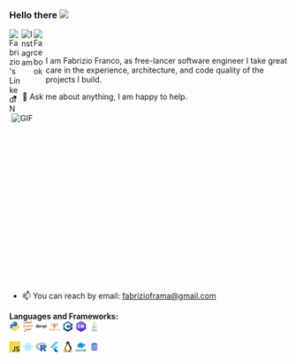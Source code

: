 ### Hello there <img src="https://icons-for-free.com/iconfiles/png/512/kenobi+jedi+obi+++wan+kenobi+star+wars+icon-1320166750126849595.png" width="40px">

<a href="https://www.linkedin.com/in/fabriziofrancoa/">
  <img align="left" alt="Fabrizio's LinkedIN" width="22px" src="https://upload.wikimedia.org/wikipedia/commons/thumb/8/81/LinkedIn_icon.svg/2048px-LinkedIn_icon.svg.png" />
</a>

<a href="https://www.instagram.com/fabriziofrancoa/">
  <img align="left" alt="Instagram" width="22px" src="https://upload.wikimedia.org/wikipedia/commons/thumb/a/a5/Instagram_icon.png/2048px-Instagram_icon.png" />
</a>

<a href="https://www.facebook.com/fabriziofrancoa/">
  <img align="left" alt="Facebook" width="22px" src="https://icones.pro/wp-content/uploads/2021/02/facebook-logo-icone.png" />
</a>

<br/>
<br/>

I am Fabrizio Franco, as free-lancer software engineer I take great care in the experience, architecture, and code quality of the projects I build.


  <img align="right" alt="GIF" src="https://github.com/abhisheknaiidu/abhisheknaiidu/blob/master/code.gif?raw=true" width="500" height="320" />
  
- 💬 Ask me about anything, I am happy to help.
- 📫 You can reach by email: fabrizioframa@gmail.com
<!-- - 📝 [Resume](https://drive.google.com/file/d/186ledj5PMY2damRWGpOrxYQZ2xSKjKD_/view)-->
**Languages and Frameworks:**  
<code><img height="20" src="https://raw.githubusercontent.com/github/explore/80688e429a7d4ef2fca1e82350fe8e3517d3494d/topics/python/python.png"></code>
<code><img height="20" src="https://raw.githubusercontent.com/github/explore/80688e429a7d4ef2fca1e82350fe8e3517d3494d/topics/jupyter-notebook/jupyter-notebook.png"></code>
<code><img height="20" src="https://raw.githubusercontent.com/github/explore/80688e429a7d4ef2fca1e82350fe8e3517d3494d/topics/django/django.png"></code>
<code><img height="20" src="https://raw.githubusercontent.com/github/explore/80688e429a7d4ef2fca1e82350fe8e3517d3494d/topics/tensorflow/tensorflow.png"></code>
<code><img height="20" src="https://raw.githubusercontent.com/github/explore/80688e429a7d4ef2fca1e82350fe8e3517d3494d/topics/cpp/cpp.png"></code>
<code><img height="20" src="https://raw.githubusercontent.com/github/explore/80688e429a7d4ef2fca1e82350fe8e3517d3494d/topics/csharp/csharp.png"></code>
<code><img height="20" src="https://raw.githubusercontent.com/github/explore/80688e429a7d4ef2fca1e82350fe8e3517d3494d/topics/java/java.png"></code>

<code><img height="20" src="https://raw.githubusercontent.com/github/explore/80688e429a7d4ef2fca1e82350fe8e3517d3494d/topics/javascript/javascript.png"></code>
<code><img height="20" src="https://raw.githubusercontent.com/github/explore/80688e429a7d4ef2fca1e82350fe8e3517d3494d/topics/react/react.png"></code>
<code><img height="20" src="https://raw.githubusercontent.com/github/explore/80688e429a7d4ef2fca1e82350fe8e3517d3494d/topics/r/r.png"></code>
<code><img height="20" src="https://raw.githubusercontent.com/github/explore/80688e429a7d4ef2fca1e82350fe8e3517d3494d/topics/flutter/flutter.png"></code>
<code><img height="20" src="https://raw.githubusercontent.com/github/explore/80688e429a7d4ef2fca1e82350fe8e3517d3494d/topics/linux/linux.png"></code>
<code><img height="20" src="https://raw.githubusercontent.com/github/explore/80688e429a7d4ef2fca1e82350fe8e3517d3494d/topics/docker/docker.png"></code>
<code><img height="20" src="https://raw.githubusercontent.com/github/explore/80688e429a7d4ef2fca1e82350fe8e3517d3494d/topics/sql/sql.png"></code>


<!--🚧 **I'm currently working in:**
<!-- TODO-IST:START -->
<!--📊  Machine learning monitoring software.          
<!--<!--💻  Neural networks academic projects.      
<!--📱  Virtual reality / Augmented reality applications.     
<!-- TODO-IST:END -->
<!--<br/>

<!--📈 **My GitHub Stats in 2022:**--->

<!--<p align="center"> <img src="https://github-readme-stats.vercel.app/api?username=fabriziofranco&show_icons=true&theme=dark" alt="fabriziofranco" /> -->

